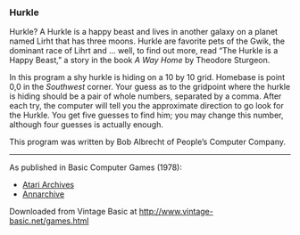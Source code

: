 ### Hurkle

Hurkle? A Hurkle is a happy beast and lives in another galaxy on a planet named Lirht that has three moons. Hurkle are favorite pets of the Gwik, the dominant race of Lihrt and … well, to find out more, read “The Hurkle is a Happy Beast,” a story in the book _A Way Home_ by Theodore Sturgeon.

In this program a shy hurkle is hiding on a 10 by 10 grid. Homebase is point 0,0 in the _Southwest_ corner. Your guess as to the gridpoint where the hurkle is hiding should be a pair of whole numbers, separated by a comma. After each try, the computer will tell you the approximate direction to go look for the Hurkle. You get five guesses to find him; you may change this number, although four guesses is actually enough.

This program was written by Bob Albrecht of People’s Computer Company.

---

As published in Basic Computer Games (1978):
- [Atari Archives](https://www.atariarchives.org/basicgames/showpage.php?page=94)
- [Annarchive](https://annarchive.com/files/Basic_Computer_Games_Microcomputer_Edition.pdf#page=109)

Downloaded from Vintage Basic at
http://www.vintage-basic.net/games.html

